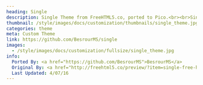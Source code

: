 ```yaml
---
heading: Single
description: Single Theme from FreeHTML5.co, ported to Pico.<br><br>Single is a free html5 bootstrap template. It is a simple, beautiful and clean looking modern template that would fit perfectly for personal sites. This bootstrap theme is built with the latest technology such as HTML5, CSS3 and jQuery. We’ve included the sass file for you to easy to customize the template.
thumbnail: /style/images/docs/customization/thumbnails/single_theme.jpg
categories: theme
meta: Custom Theme
link: https://github.com/BesrourMS/single
images:
  - /style/images/docs/customization/fullsize/single_theme.jpg
info:
  Ported By: <a href="https://github.com/BesrourMS">BesrourMS</a>
  Original By: <a href="http://freehtml5.co/preview/?item=single-free-html5-bootstrap-template">FreeHTML5.co</a>
  Last Updated: 4/07/16
---
```

